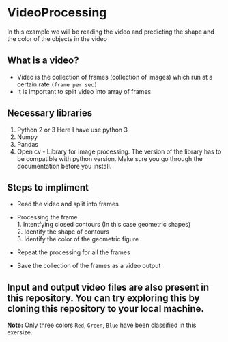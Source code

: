 # VideoProcessing

In this example we will be reading the video and predicting the shape and the color of the objects in the video


## What is a video?
- Video is the collection of frames (collection of images) which run at a certain rate `(frame per sec)`
- It is important to split video into array of frames


## Necessary libraries 
1. Python 2 or 3 Here I have use python 3
2. Numpy
3. Pandas
4. Open cv - Library for image processing. The version of the library has to be compatible with python version. Make sure you go through the documentation before you install.


## Steps to impliment
- Read the video and split into frames
- Processing the frame<br/>
      1. Intentfying closed contours (In this case geometric shapes)<br/>
      2. Identify the shape of contours<br/>
      3. Identify the color of the geometric figure<br/>
      
- Repeat the processing for all the frames
- Save the collection of the frames as a video output


## Input and output video files are also present in this repository. You can try exploring this by cloning this repository to your local machine.


<b>Note:</b> Only three colors `Red`, `Green`, `Blue` have been classified in this exersize.  

